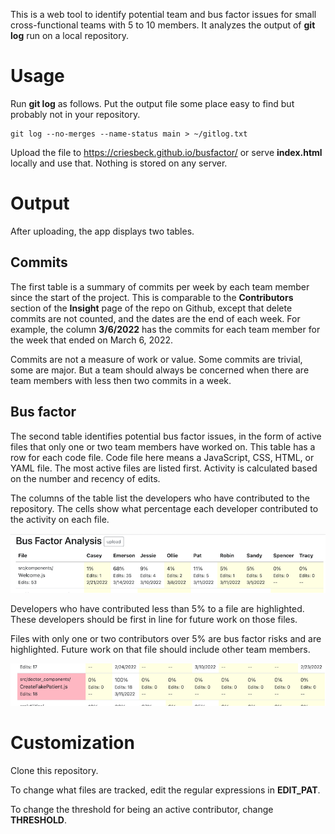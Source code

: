 This is a web tool to identify potential team and bus factor issues for small
cross-functional teams with 5 to 10 members. It analyzes the output of
**git log** run on a local repository.

# Usage

Run **git log** as follows. Put the output file some place easy to find
but probably not in your repository.

```
git log --no-merges --name-status main > ~/gitlog.txt
```

Upload the file to https://criesbeck.github.io/busfactor/ or serve **index.html** locally
and use that. Nothing is stored on any server.

# Output

After uploading, the app displays two tables. 

## Commits

The first table is a summary of commits
per week by each team member since the start of the project. This is comparable to
the **Contributors** section of the **Insight**
page of the repo on Github, except that delete commits are not counted, and 
the dates are the end of each week. For
example, the column **3/6/2022** has the commits for each team member for the week
that ended on March 6, 2022. 

Commits are not a measure of work or value. Some commits are trivial, some are major.
But a team should always be concerned when there are team members with less then two commits
in a week.

## Bus factor

The second table identifies potential bus factor issues, in the form of active files
that only one or two team members have worked on. This table has a row for each code file. Code
file here means a JavaScript, CSS, HTML, or YAML file. The most active files are listed first.
Activity is calculated based on the number and recency of edits. 

The columns of the table list the developers who have contributed to the repository. The cells
show what percentage each developer contributed to the activity on each file.

![Example contributions](./images/bus-factor-1.png)

Developers who have contributed less than 5% to a file are highlighted. 
These developers should be first in line for future work on those files.

Files with only one or two contributors over 5% are bus factor risks and are highlighted. 
Future work on that file should include other team members.

![Example bus factor](./images/bus-factor-2.png)

# Customization

Clone this repository. 

To change what files are tracked, edit the regular expressions in  **EDIT_PAT**.

To change the threshold for being an active contributor, change **THRESHOLD**.